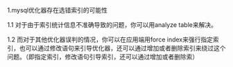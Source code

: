 1.mysql优化器存在选错索引的可能性

1.1 对于由于索引统计信息不准确导致的问题，你可以用analyze table来解决。

1.2 而对于其他优化器误判的情况，你可以在应用端用force index来强行指定索引，也可以通过修改语句来引导优化器，还可以通过增加或者删除索引来绕过这个问题。（即指定索引，修改语句引导索引，还可以通过增加或者删除索）